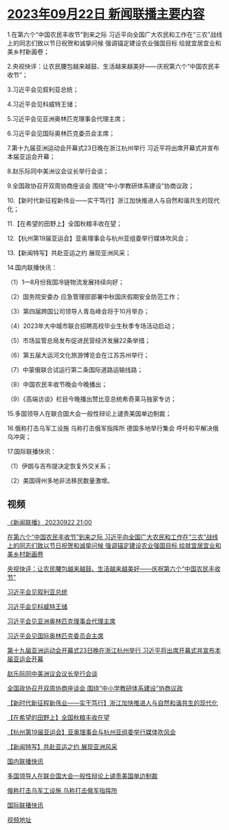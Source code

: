 # [2023年09月22日 新闻联播主要内容](https://tv.cctv.com/lm/xwlb/day/20230922.shtml)

1.在第六个“中国农民丰收节”到来之际 习近平向全国广大农民和工作在“三农”战线上的同志们致以节日祝贺和诚挚问候 强调锚定建设农业强国目标 绘就宜居宜业和美乡村新画卷；

2.央视快评：让农民腰包越来越鼓、生活越来越美好——庆祝第六个“中国农民丰收节”；

3.习近平会见叙利亚总统；

4.习近平会见科威特王储；

5.习近平会见亚洲奥林匹克理事会代理主席；

6.习近平会见国际奥林匹克委员会主席；

7.第十九届亚洲运动会开幕式23日晚在浙江杭州举行 习近平将出席开幕式并宣布本届亚运会开幕；

8.赵乐际同中美洲议会议长举行会谈；

9.全国政协召开双周协商座谈会 围绕“中小学教研体系建设”协商议政；

10.【新时代新征程新伟业——实干笃行】浙江加快推进人与自然和谐共生的现代化；

11.【在希望的田野上】全国秋粮丰收在望；

12.【杭州第19届亚运会】亚奥理事会与杭州亚组委举行媒体吹风会；

13.【新闻特写】共赴亚运之约 展现亚洲风采；

14.国内联播快讯：

（1）1—8月份我国冷链物流发展持续向好；

（2）国务院安委办 应急管理部部署中秋国庆假期安全防范工作；

（3）第四届跨国公司领导人青岛峰会将于10月举办；

（4）2023年大中城市联合招聘高校毕业生秋季专场活动启动；

（5）市场监管总局发布促进民营经济发展22条举措；

（6）第五届大运河文化旅游博览会在江苏苏州举行；

（7）中蒙俄联合试运行第二条国际道路运输线路；

（8）中国农民丰收节晚会今晚播出；

（9）《高端访谈》栏目今晚播出赞比亚总统希奇莱马独家专访；

15.多国领导人在联合国大会一般性辩论上谴责美国单边制裁；

16.俄称打击乌军工设施 乌称打击俄军指挥所 德国多地举行集会 呼吁和平解决俄乌冲突；

17.国际联播快讯：

（1）伊朗与吉布提决定恢复外交关系；

（2）美国得州多地非法移民数量激增。

## 视频

[《新闻联播》 20230922 21:00](https://tv.cctv.com/2023/09/22/VIDEJ38guSKTrOLHRIPFSLmq230922.shtml)

[在第六个“中国农民丰收节”到来之际 习近平向全国广大农民和工作在“三农”战线上的同志们致以节日祝贺和诚挚问候 强调锚定建设农业强国目标 绘就宜居宜业和美乡村新画卷](https://tv.cctv.com/2023/09/22/VIDE8atAevwSJqRZ6nDf98tB230922.shtml)

[央视快评：让农民腰包越来越鼓、生活越来越美好——庆祝第六个“中国农民丰收节”](https://tv.cctv.com/2023/09/22/VIDE6JVKRsaJCySSo2cg97nJ230922.shtml)

[习近平会见叙利亚总统](https://tv.cctv.com/2023/09/22/VIDEyIGPfa8jcDdiJO9StPpJ230922.shtml)

[习近平会见科威特王储](https://tv.cctv.com/2023/09/22/VIDE32qXJLOjF40rFGmngh5G230922.shtml)

[习近平会见亚洲奥林匹克理事会代理主席](https://tv.cctv.com/2023/09/22/VIDE6treCJSWF3TXWkFVx2yb230922.shtml)

[习近平会见国际奥林匹克委员会主席](https://tv.cctv.com/2023/09/22/VIDEq5NvqyLF7l6BtrUKtTbJ230922.shtml)

[第十九届亚洲运动会开幕式23日晚在浙江杭州举行 习近平将出席开幕式并宣布本届亚运会开幕](https://tv.cctv.com/2023/09/22/VIDEjuwJzujAcWnUlHQlAl2J230922.shtml)

[赵乐际同中美洲议会议长举行会谈](https://tv.cctv.com/2023/09/22/VIDEAPAn27JwElc8bzbNLlM4230922.shtml)

[全国政协召开双周协商座谈会 围绕“中小学教研体系建设”协商议政](https://tv.cctv.com/2023/09/22/VIDEAwLDMd3XgC5ZouQB9LwA230922.shtml)

[【新时代新征程新伟业——实干笃行】浙江加快推进人与自然和谐共生的现代化](https://tv.cctv.com/2023/09/22/VIDE5lEe7ogjpXVQhl61VO6o230922.shtml)

[【在希望的田野上】全国秋粮丰收在望](https://tv.cctv.com/2023/09/22/VIDEIaIZaaC17B1LbgyKZbyp230922.shtml)

[【杭州第19届亚运会】亚奥理事会与杭州亚组委举行媒体吹风会](https://tv.cctv.com/2023/09/22/VIDEeV2EzTy8R934EFEI3CUl230922.shtml)

[【新闻特写】共赴亚运之约 展现亚洲风采](https://tv.cctv.com/2023/09/22/VIDEMFSxxNNdDbRGLzxXNVjB230922.shtml)

[国内联播快讯](https://tv.cctv.com/2023/09/22/VIDEByzegJHtHbyqa3LgWGFU230922.shtml)

[多国领导人在联合国大会一般性辩论上谴责美国单边制裁](https://tv.cctv.com/2023/09/22/VIDE7xm7skR3mBCmKGeoGZEy230922.shtml)

[俄称打击乌军工设施 乌称打击俄军指挥所](https://tv.cctv.com/2023/09/22/VIDEWdBr1vItxiXHtINALPVm230922.shtml)

[国际联播快讯](https://tv.cctv.com/2023/09/22/VIDEFDOweFmnAZ7pgtwAlwha230922.shtml)

[视频地址](https://tv.cctv.com/lm/xwlb/day/20230922.shtml) 

